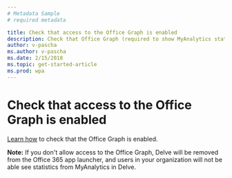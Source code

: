 ```yaml
---
# Metadata Sample
# required metadata

title: Check that access to the Office Graph is enabled
description: Check that Office Graph (required to show MyAnalytics statistics in Delve) is enabled.
author: v-pascha
ms.author: v-pascha
ms.date: 2/15/2018
ms.topic: get-started-article
ms.prod: wpa
---
```


# Check that access to the Office Graph is enabled

[Learn how](https://support.office.com/en-us/article/office-delve-for-office-365-admins-54f87a42-15a4-44b4-9df0-d36287d9531b?ui=en-US&rs=en-US&ad=US#bkmk_delveonoff) to check that the Office Graph is enabled.

**Note:** If you don't allow access to the Office Graph, Delve will be removed from the Office 365 app launcher, and users in your organization will not be able see statistics from MyAnalytics in Delve.

